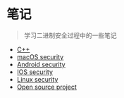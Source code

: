 # 笔记

> 学习二进制安全过程中的一些笔记

- [C++](/c/README.md)
- [macOS security](./macos/index.md)
- [Android security](./android/index.md)
- [IOS security](./ios/index.md)
- [Linux security](./linux.index.md)
- [Open source project]()


